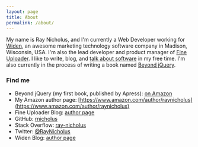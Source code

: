 ```yaml
---
layout: page
title: About
permalink: /about/
---
```


My name is Ray Nicholus, and I'm currently a Web Developer working for
[Widen](http://www.widen.com), an awesome marketing technology software company in
Madison, Wisconsin, USA.  I'm also the lead developer and product manager of [Fine Uploader](http://fineuploader.com/).
I like to write, blog, and [talk about software](http://slides.com/raynicholus)
in my free time. I'm also currently in the process of writing a book named [Beyond jQuery](https://leanpub.com/beyondjquery).

### Find me
- Beyond jQuery (my first book, published by Apress): [on Amazon](https://amzn.com/1484222342)   
- My Amazon author page: [https://www.amazon.com/author/raynicholus](https://www.amazon.com/author/raynicholus)
- Fine Uploader Blog: [author page](http://blog.fineuploader.com/author/rnicholus/)  
- GitHub: [rnicholus](https://github.com/rnicholus)  
- Stack Overflow: [ray-nicholus](http://stackoverflow.com/users/486979/ray-nicholus)  
- Twitter: [@RayNicholus](https://twitter.com/RayNicholus)  
- Widen Blog: [author page](http://www.widen.com/blog/ray-nicholus)  
